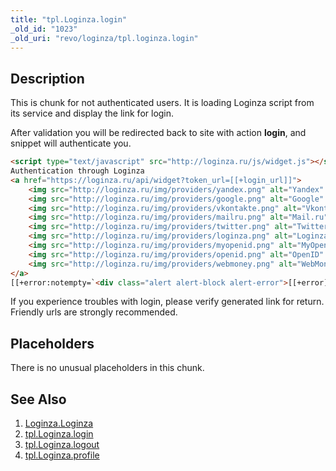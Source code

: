 ```yaml
---
title: "tpl.Loginza.login"
_old_id: "1023"
_old_uri: "revo/loginza/tpl.loginza.login"
---
```


## Description

This is chunk for not authenticated users. It is loading Loginza script from its service and display the link for login.

After validation you will be redirected back to site with action **login**, and snippet will authenticate you.

``` html
<script type="text/javascript" src="http://loginza.ru/js/widget.js"></script>
Authentication through Loginza
<a href="https://loginza.ru/api/widget?token_url=[[+login_url]]">
    <img src="http://loginza.ru/img/providers/yandex.png" alt="Yandex" title="Yandex">
    <img src="http://loginza.ru/img/providers/google.png" alt="Google" title="Google Accounts">
    <img src="http://loginza.ru/img/providers/vkontakte.png" alt="Vkontakte" title="Vkontakte">
    <img src="http://loginza.ru/img/providers/mailru.png" alt="Mail.ru" title="Mail.ru">
    <img src="http://loginza.ru/img/providers/twitter.png" alt="Twitter" title="Twitter">
    <img src="http://loginza.ru/img/providers/loginza.png" alt="Loginza" title="Loginza">
    <img src="http://loginza.ru/img/providers/myopenid.png" alt="MyOpenID" title="MyOpenID">
    <img src="http://loginza.ru/img/providers/openid.png" alt="OpenID" title="OpenID">
    <img src="http://loginza.ru/img/providers/webmoney.png" alt="WebMoney" title="WebMoney">
</a>
[[+error:notempty=`<div class="alert alert-block alert-error">[[+error]]</div>`]]
```

If you experience troubles with login, please verify generated link for return. Friendly urls are strongly recommended.

## Placeholders

There is no unusual placeholders in this chunk.

## See Also

1. [Loginza.Loginza](extras/loginza/loginza.loginza)
2. [tpl.Loginza.login](extras/loginza/tpl.loginza.login)
3. [tpl.Loginza.logout](extras/loginza/tpl.loginza.logout)
4. [tpl.Loginza.profile](extras/loginza/tpl.loginza.profile)
